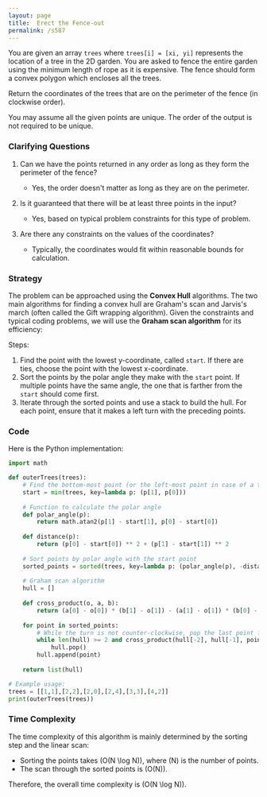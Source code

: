 ```yaml
---
layout: page
title:  Erect the Fence-out
permalink: /s587
---
```


You are given an array `trees` where `trees[i] = [xi, yi]` represents the location of a tree in the 2D garden. You are asked to fence the entire garden using the minimum length of rope as it is expensive. The fence should form a convex polygon which encloses all the trees.

Return the coordinates of the trees that are on the perimeter of the fence (in clockwise order). 

You may assume all the given points are unique. The order of the output is not required to be unique.

### Clarifying Questions

1. Can we have the points returned in any order as long as they form the perimeter of the fence?
   - Yes, the order doesn't matter as long as they are on the perimeter.

2. Is it guaranteed that there will be at least three points in the input?
   - Yes, based on typical problem constraints for this type of problem.

3. Are there any constraints on the values of the coordinates?
   - Typically, the coordinates would fit within reasonable bounds for calculation.

### Strategy

The problem can be approached using the **Convex Hull** algorithms. The two main algorithms for finding a convex hull are Graham's scan and Jarvis's march (often called the Gift wrapping algorithm). Given the constraints and typical coding problems, we will use the **Graham scan algorithm** for its efficiency:

Steps:
1. Find the point with the lowest y-coordinate, called `start`. If there are ties, choose the point with the lowest x-coordinate.
2. Sort the points by the polar angle they make with the `start` point. If multiple points have the same angle, the one that is farther from the `start` should come first.
3. Iterate through the sorted points and use a stack to build the hull. For each point, ensure that it makes a left turn with the preceding points.

### Code

Here is the Python implementation:

```python
import math

def outerTrees(trees):
    # Find the bottom-most point (or the left-most point in case of a tie)
    start = min(trees, key=lambda p: (p[1], p[0]))
    
    # Function to calculate the polar angle
    def polar_angle(p):
        return math.atan2(p[1] - start[1], p[0] - start[0])
    
    def distance(p):
        return (p[0] - start[0]) ** 2 + (p[1] - start[1]) ** 2
    
    # Sort points by polar angle with the start point
    sorted_points = sorted(trees, key=lambda p: (polar_angle(p), -distance(p)))
    
    # Graham scan algorithm
    hull = []
    
    def cross_product(o, a, b):
        return (a[0] - o[0]) * (b[1] - o[1]) - (a[1] - o[1]) * (b[0] - o[0])
    
    for point in sorted_points:
        # While the turn is not counter-clockwise, pop the last point from hull
        while len(hull) >= 2 and cross_product(hull[-2], hull[-1], point) < 0:
            hull.pop()
        hull.append(point)
    
    return list(hull)

# Example usage:
trees = [[1,1],[2,2],[2,0],[2,4],[3,3],[4,2]]
print(outerTrees(trees))
```

### Time Complexity

The time complexity of this algorithm is mainly determined by the sorting step and the linear scan:

- Sorting the points takes \(O(N \log N)\), where \(N\) is the number of points.
- The scan through the sorted points is \(O(N)\).

Therefore, the overall time complexity is \(O(N \log N)\).